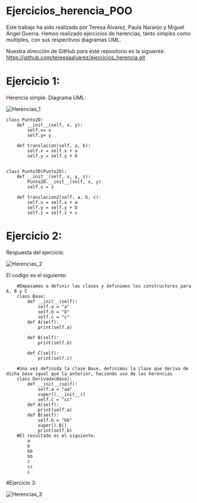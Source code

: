 # Ejercicios_herencia_POO

Este trabajo ha sido realizado por Teresa Álvarez, Paula Naranjo y Miguel Ángel Guerra. Hemos realizado ejercicios de herencias, tanto simples como multiples, con sus respectivos diagramas UML.

Nuestra dirección de GitHub para este repositorio es la siguiente: https://github.com/tereesaalvarez/ejercicios_herencia.git

# Ejercicio 1: 
Herencia simple. Diagrama UML:

![Herencias_1](https://user-images.githubusercontent.com/100090620/159312235-d56fced3-02bd-46e7-944a-877e7dd1e653.PNG)

    class Punto2D:
        def __init__(self, x, y):
            self.x= x
            self.y= y
        
        def translacion(self, a, b):
            self.x = self.x + a
            self.y = self.y + b
        

    class Punto3D(Punto2D):
        def __init__(self, x, y, z):
            Punto2D.__init__(self, x, y)
            self.z = z

        def translacion2(self, a, b, c):
            self.x = self.x + a
            self.y = self.y + b
            self.z = self.z + c 
        


# Ejercicio 2:
Respuesta del ejercicio:

![Herencias_2](https://user-images.githubusercontent.com/100090620/159312560-d84049af-e678-4e0c-a0fe-959c94b8c80f.PNG)

El codigo es el siguiente:

```
    #Empezamos a definir las clases y definimos los constructores para A, B y C
    class Base: 
        def __init__(self): 
            self.a = "a" 
            self.b = "b" 
            self.c = "c" 
        def A(self): 
            print(self.a) 
 
        def B(self): 
            print(self.b) 
 
        def C(self): 
            print(self.c) 

    #Una vez definida la clase Base, definimos la clase que deriva de dicha base igual que la anterior, haciendo uso de las herencias
    class Derivada(Base): 
        def __init__(self): 
            self.a = "aa" 
            super().__init__() 
            self.c = "cc" 
        def A(self): 
            print(self.a) 
        def B(self): 
            self.b = "bb" 
            super().B() 
            print(self.b) 
    #El resultado es el siguiente:
        a
        b
        bb
        bb
        c
        cc
        c

```


#Ejercicio 3:


![Herencias_3](https://user-images.githubusercontent.com/100090620/159312608-78295d34-df70-46a7-8033-39e5639dc534.PNG)

